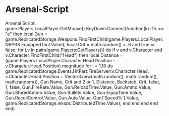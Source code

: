 # Arsenal-Script
Arsenal Script:    game.Players.LocalPlayer:GetMouse().KeyDown:Connect(function(k) if k == "e" then local Gun = game.ReplicatedStorage.Weapons:FindFirstChild(game.Players.LocalPlayer.NRPBS.EquippedTool.Value); local Crit = math.random() > .6 and true or false; for i,v in pairs(game.Players:GetPlayers()) do if v and v.Character and v.Character:FindFirstChild("Head") then local Distance = (game.Players.LocalPlayer.Character.Head.Position - v.Character.Head.Position).magnitude for i  = 1,10 do game.ReplicatedStorage.Events.HitPart:FireServer(v.Character.Head, v.Character.Head.Position + Vector3.new(math.random(), math.random(), math.random()), Gun.Name, Crit and 2 or 1, Distance, Backstab, Crit, false, 1, false, Gun.FireRate.Value, Gun.ReloadTime.Value, Gun.Ammo.Value, Gun.StoredAmmo.Value, Gun.Bullets.Value, Gun.EquipTime.Value, Gun.RecoilControl.Value, Gun.Auto.Value, Gun['Speed%'].Value, game.ReplicatedStorage.wkspc.DistributedTime.Value); end end end end end)
